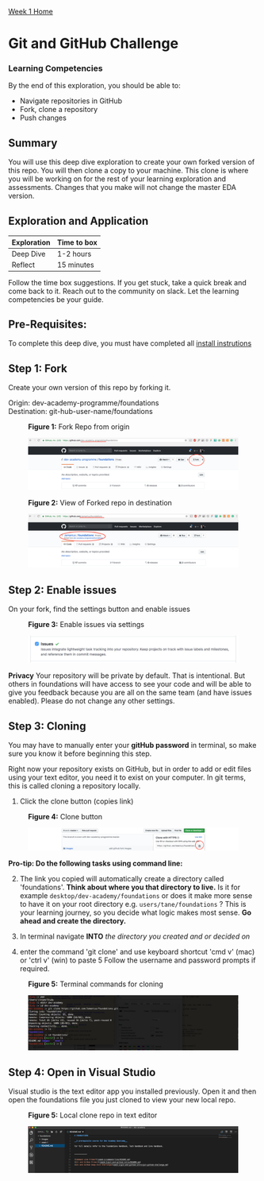 [Week 1 Home](../)

# Git and GitHub Challenge

### Learning Competencies
By the end of this exploration, you should be able to:

- Navigate repositories in GitHub
- Fork, clone a repository
- Push changes


## Summary
You will use this deep dive exploration to create your own forked version of this repo. You will then clone a copy to your machine. This clone is where you will be working on for the rest of your learning exploration and assessments. Changes that you make will not change the master EDA version.


## Exploration and Application

Exploration | Time to box |
------------|----------|
Deep Dive | 1-2 hours
Reflect | 15 minutes |

Follow the time box suggestions. If you get stuck, take a quick break and come back to it. Reach out to the community on slack. Let the learning competencies be your guide.

## Pre-Requisites:
To complete this deep dive, you must have completed all [install instrutions](https://github.com/dev-academy-programme/orientation/tree/master/installation)


## Step 1: Fork
Create your own version of this repo by forking it. 

Origin: dev-academy-programme/foundations   
Destination: git-hub-user-name/foundations   

<figure>
  <figcaption>
    <p><strong>Figure 1:</strong> Fork Repo from origin</p>
  </figcaption>
  <img src="../../images/github_1_original.png" alt="Fork GitHub Repo"><br>

</figure>


<figure>
  <figcaption>
    <p><strong>Figure 2:</strong> View of Forked repo in destination </p>
  </figcaption>
  <img src="../../images/github_3_forked.png" alt="View Forked GithHub Repo"><br>
</figure>

## Step 2: Enable issues
On your fork, find the settings button and enable issues 

<figure>
  <figcaption>
    <p><strong>Figure 3:</strong> Enable issues via settings </p>
  </figcaption>
  <img src="../../images/github_4_enable_issues.png" alt="ticked issues box"><br>
</figure>

__Privacy__
Your repository will be private by default. That is intentional. But others in foundations will have access to see your code and will be able to give you feedback because you are all on the same team (and have issues enabled). Please do not change any other settings. 

## Step 3: Cloning 
You may have to manually enter your __gitHub password__ in terminal, so make sure you know it before beginning this step.  

Right now your repository exists on GitHub, but in order to add or edit files using your text editor, you need it to exist on your computer. In git terms, this is called cloning a repository locally.

1. Click the clone button (copies link)

<figure>
  <figcaption>
    <p><strong>Figure 4:</strong> Clone button </p>
  </figcaption>
  <img src="../../images/github_4_clone_button.png" alt="gitHub clone button"><br>
</figure>

**Pro-tip: Do the following tasks using command line:** 

2. The link you copied will automatically create a directory called 'foundations'. __Think about where you that directory to live.__  Is it for example `desktop/dev-academy/foundations` or does it make more sense to have it on your root directory e.g. `users/tane/foundations` ? This is your learning journey, so you decide what logic makes most sense. __Go ahead and create the directory.__  

3. In terminal navigate __INTO__ _the directory you created and or decided on_
4. enter the command 'git clone' and use keyboard shortcut 'cmd v' (mac) or 'ctrl v' (win) to paste 
5 Follow the username and password prompts if required. 

<figure>
  <figcaption>
    <p><strong>Figure 5:</strong> Terminal commands for cloning </p>
  </figcaption>
  <img src="../../images/github_5_git_clone_terminal.png" alt="gitHub terminal clone commands"><br>
</figure>

## Step 4: Open in Visual Studio
Visual studio is the text editor app you installed previously. Open it and then open the foundations file you just cloned to view your new local repo. 


<figure>
  <figcaption>
    <p><strong>Figure 5:</strong> Local clone repo in text editor </p>
  </figcaption>
  <img src="../../images/github_6_clone_open_visual_studio.png" alt="local repo in terminal"><br>
</figure>



